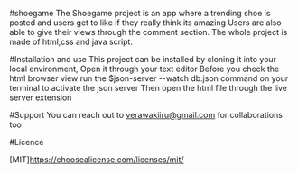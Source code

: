 #shoegame
The Shoegame project is an app where a trending shoe is posted and users get to like if they really think its amazing
Users are also able to give their views through the comment section.
The whole project is made of html,css and java script.

#Installation and use
This project can be installed by cloning it into your local environment,
Open it through your text editor
Before you check the html browser view run the 
$json-server --watch db.json
command on your terminal to activate the json server
Then open the html file through the live server extension


#Support
  You can reach out to verawakiiru@gmail.com
for collaborations too

#Licence

[MIT]https://choosealicense.com/licenses/mit/
